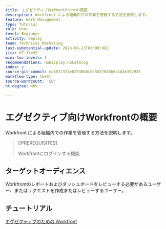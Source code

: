 ```yaml
---
title: エグゼクティブ向けWorkfrontの概要
description: Workfront による組織内での作業を管理する方法を説明します。
feature: Work Management
type: Tutorial
role: User
level: Beginner
activity: deploy
team: Technical Marketing
last-substantial-update: 2024-08-23T00:00:00Z
jira: KT-13492
mini-toc-levels: 1
recommendations: noDisplay,noCatalog
index: y
source-git-commit: ea8872374e82030b8c0c5837685b6a1d1b392935
workflow-type: tm+mt
source-wordcount: '58'
ht-degree: 46%

---
```



# エグゼクティブ向けWorkfrontの概要

Workfront による組織内での作業を管理する方法を説明します。

>[!PREREQUISITES]
>
>Workfrontにログインする機能

## ターゲットオーディエンス

Workfrontのレポートおよびダッシュボードをレビューする必要があるユーザー、またはリクエストを作成またはレビューするユーザー。

## チュートリアル

[エグゼクティブのための Workfront](/help/workfront-for-executives/workfront-for-executives.md)
